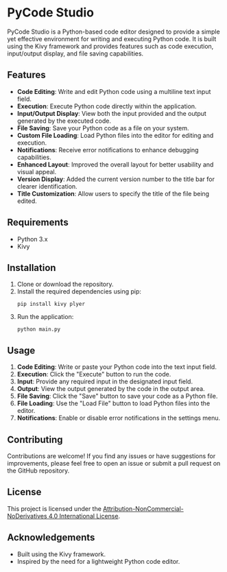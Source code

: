 # PyCode Studio

PyCode Studio is a Python-based code editor designed to provide a simple yet effective environment for writing and executing Python code. It is built using the Kivy framework and provides features such as code execution, input/output display, and file saving capabilities.

## Features

- **Code Editing**: Write and edit Python code using a multiline text input field.
- **Execution**: Execute Python code directly within the application.
- **Input/Output Display**: View both the input provided and the output generated by the executed code.
- **File Saving**: Save your Python code as a file on your system.
- **Custom File Loading**: Load Python files into the editor for editing and execution.
- **Notifications**: Receive error notifications to enhance debugging capabilities.
- **Enhanced Layout**: Improved the overall layout for better usability and visual appeal.
- **Version Display**: Added the current version number to the title bar for clearer identification.
- **Title Customization**: Allow users to specify the title of the file being edited.

## Requirements

- Python 3.x
- Kivy

## Installation

1. Clone or download the repository.
2. Install the required dependencies using pip:
    ```
    pip install kivy plyer
    ```
3. Run the application:
    ```
    python main.py
    ```

## Usage

1. **Code Editing**: Write or paste your Python code into the text input field.
2. **Execution**: Click the "Execute" button to run the code.
3. **Input**: Provide any required input in the designated input field.
4. **Output**: View the output generated by the code in the output area.
5. **File Saving**: Click the "Save" button to save your code as a Python file.
6. **File Loading**: Use the "Load File" button to load Python files into the editor.
7. **Notifications**: Enable or disable error notifications in the settings menu.

## Contributing

Contributions are welcome! If you find any issues or have suggestions for improvements, please feel free to open an issue or submit a pull request on the GitHub repository.

## License

This project is licensed under the [Attribution-NonCommercial-NoDerivatives 4.0 International License](https://creativecommons.org/licenses/by-nc-nd/4.0/legalcode.txt).

## Acknowledgements

- Built using the Kivy framework.
- Inspired by the need for a lightweight Python code editor.
